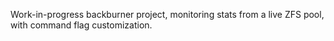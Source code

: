 Work-in-progress backburner project, monitoring stats from a live ZFS pool, with command flag customization.
